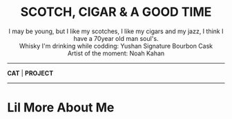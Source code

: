 <div align="center"><h1><b>SCOTCH, CIGAR & A GOOD TIME</b></h1></div>
<div align="center">I may be young, but I like my scotches, I like my cigars and my jazz, I think I have a 70year old man soul's.</div>

<div align="center"> Whisky I'm drinking while codding: Yushan Signature Bourbon Cask<br>
Artist of the moment: Noah Kahan</div>

---

**CAT** | **PROJECT**

---

# Lil More About Me

<!---
AdelnorAcmorux/AdelnorAcmorux is a ✨ special ✨ repository because its `README.md` (this file) appears on your GitHub profile.
You can click the Preview link to take a look at your changes.
--->
